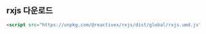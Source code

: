 ## rxjs 다운로드
```html
<script src="https://unpkg.com/@reactivex/rxjs/dist/global/rxjs.umd.js"></script>
```
